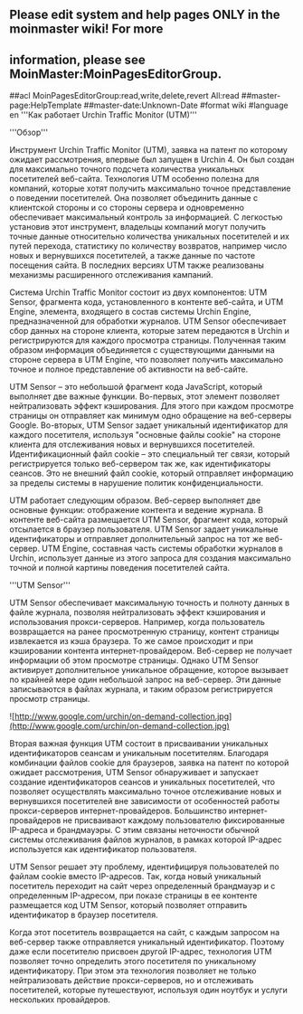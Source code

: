 ## Please edit system and help pages ONLY in the moinmaster wiki! For more
## information, please see MoinMaster:MoinPagesEditorGroup.
##acl MoinPagesEditorGroup:read,write,delete,revert All:read
##master-page:HelpTemplate
##master-date:Unknown-Date
#format wiki
#language en
'''Как работает Urchin Traffic Monitor (UTM)'''

'''Обзор'''

Инструмент Urchin Traffic Monitor (UTM), заявка на патент по которому ожидает рассмотрения, впервые был запущен в Urchin 4. Он был создан для максимально точного подсчета количества уникальных посетителей веб-сайта. Технология UTM особенно полезна для компаний, которые хотят получить максимально точное представление о поведении посетителей. Она позволяет объединить данные с клиентской стороны и со стороны сервера и одновременно обеспечивает максимальный контроль за информацией. С легкостью установив этот инструмент, владельцы компаний могут получить точные данные относительно количества уникальных посетителей и их путей перехода, статистику по количеству возвратов, например число новых и вернувшихся посетителей, а также данные по частоте посещения сайта. В последних версиях UTM также реализованы механизмы расширенного отслеживания кампаний.

Система Urchin Traffic Monitor состоит из двух компонентов: UTM Sensor, фрагмента кода, установленного в контенте веб-сайта, и UTM Engine, элемента, входящего в состав системы Urchin Engine, предназначенной для обработки журналов. UTM Sensor обеспечивает сбор данных на стороне клиента, которые затем передаются в Urchin и регистрируются для каждого просмотра страницы. Полученная таким образом информация объединяется с существующими данными на стороне сервера в UTM Engine, что позволяет получить максимально точное и полное представление об активности на веб-сайте.

UTM Sensor – это небольшой фрагмент кода JavaScript, который выполняет две важные функции. Во-первых, этот элемент позволяет нейтрализовать эффект кэширования. Для этого при каждом просмотре страницы он отправляет как минимум одно обращение на веб-серверы Google. Во-вторых, UTM Sensor задает уникальный идентификатор для каждого посетителя, используя "основные файлы cookie" на стороне клиента для отслеживания новых и вернувшихся посетителей. Идентификационный файл cookie – это специальный тег связи, который регистрируется только веб-сервером так же, как идентификаторы сеансов. Это не внешний файл cookie, который отправляет информацию за пределы системы в нарушение политик конфиденциальности.


UTM работает следующим образом. Веб-сервер выполняет две основные функции: отображение контента и ведение журнала. В контенте веб-сайта размещается UTM Sensor, фрагмент кода, который отсылается в браузер пользователя. UTM Sensor задает уникальные идентификаторы и отправляет дополнительный запрос на тот же веб-сервер. UTM Engine, составная часть системы обработки журналов в Urchin, использует данные из этого запроса для создания максимально точной и полной картины поведения посетителей сайта.

'''UTM Sensor'''

UTM Sensor обеспечивает максимальную точность и полноту данных в файле журнала, позволяя нейтрализовать эффект кэширования и использования прокси-серверов. Например, когда пользователь возвращается на ранее просмотренную страницу, контент страницы извлекается из кэша браузера. То же самое происходит и при кэшировании контента интернет-провайдером. Веб-сервер не получает информации об этом просмотре страницы. Однако UTM Sensor активирует дополнительное уникальное обращение, которое вызывает по крайней мере один небольшой запрос на веб-сервер. Эти данные записываются в файлах журнала, и таким образом регистрируется просмотр страницы.

![http://www.google.com/urchin/on-demand-collection.jpg](http://www.google.com/urchin/on-demand-collection.jpg)

Вторая важная функция UTM состоит в присваивании уникальных идентификаторов сеансам и уникальным посетителям. Благодаря комбинации файлов cookie для браузеров, заявка на патент по которой ожидает рассмотрения, UTM Sensor обнаруживает и запускает создание идентификаторов сеансов и уникальных посетителей, что позволяет осуществлять максимально точное отслеживание новых и вернувшихся посетителей вне зависимости от особенностей работы прокси-серверов интернет-провайдеров. Большинство интернет-провайдеров не присваивают каждому пользователю фиксированные IP-адреса и брандмауэры. С этим связаны неточности обычной системы отслеживания файлов журналов, в рамках которой IP-адрес используется как идентификатор пользователя.

UTM Sensor решает эту проблему, идентифицируя пользователей по файлам cookie вместо IP-адресов. Так, когда новый уникальный посетитель переходит на сайт через определенный брандмауэр и с определенным IP-адресом, при показе страницы в ее контенте размещается код UTM Sensor, который позволяет отправить идентификатор в браузер посетителя.

Когда этот посетитель возвращается на сайт, с каждым запросом на веб-сервер также отправляется уникальный идентификатор. Поэтому даже если посетителю присвоен другой IP-адрес, технология UTM позволяет точно определить этого посетителя по уникальному идентификатору. При этом эта технология позволяет не только нейтрализовать действие прокси-серверов, но и отслеживать посетителей, которые путешествуют, используя один ноутбук и услуги нескольких провайдеров.